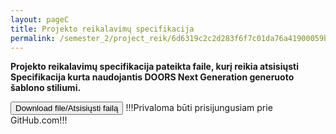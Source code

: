 ```yaml
---
layout: pageC
title: Projekto reikalavimų specifikacija
permalink: /semester_2/project_reik/6d6319c2c2d283f6f7c01da76a41900059bc850ce4bcc9a1ff34fa6b00824d410d1fbf652d4dafda4fef176f448ee51b0ba790d683e4755daea42a5edb258ee4
---
```

<b> Projekto reikalavimų specifikacija pateikta faile, kurį reikia atsisiųsti</b>
<b> Specifikacija kurta naudojantis DOORS Next Generation generuoto šablono stiliumi.</b>


<script type="text/javascript">
	"use strict";
window.history.pushState("object or string", "Title", "/ER_MAG_PG/semester_2/project_reik");
	</script>

<form method="get" action="https://github.com/Redwinas/MAG_ER_FILES/raw/main/Reikalavimu_specifikacija.docx">
    <button class="button" type="submit">Download file/Atsisiųsti failą</button>
	<label>!!!Privaloma būti prisijungusiam prie GitHub.com!!!</label>
 </form>
